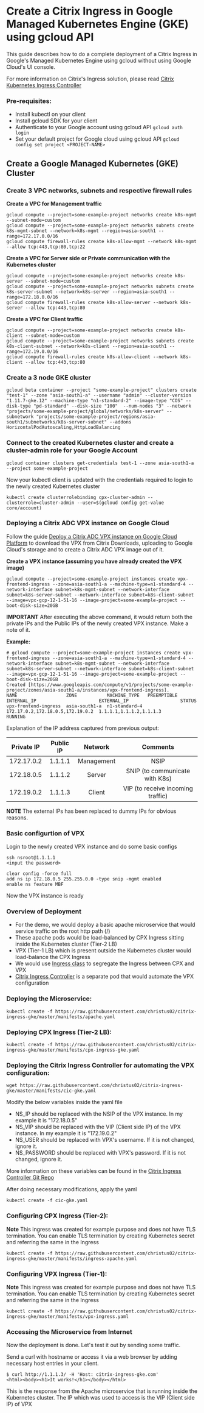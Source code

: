# Create a Citrix Ingress in Google Managed Kubernetes Engine (GKE) using gcloud API

This guide describes how to do a complete deployment of a Citrix Ingress in Google's Managed Kubernetes Engine using gcloud without using Google Cloud's UI console.

For more information on Citrix's Ingress solution, please read [Citrix Kubernetes Ingress Controller](https://github.com/citrix/citrix-k8s-ingress-controller)

### Pre-requisites:

* Install kubectl on your client
* Install gcloud SDK for your client
* Authenticate to your Google account using gcloud API `gcloud auth login`
* Set your default project for Google cloud using gcloud API `gcloud config set project <PROJECT-NAME>`

## Create a Google Managed Kubernetes (GKE) Cluster 

### Create 3 VPC networks, subnets and respective firewall rules

**Create a VPC for Management traffic**
```
gcloud compute --project=some-example-project networks create k8s-mgmt --subnet-mode=custom
gcloud compute --project=some-example-project networks subnets create k8s-mgmt-subnet --network=k8s-mgmt --region=asia-south1 --range=172.17.0.0/16
gcloud compute firewall-rules create k8s-allow-mgmt --network k8s-mgmt --allow tcp:443,tcp:80,tcp:22
```

**Create a VPC for Server side or Private communication with the Kubernetes cluster**
```
gcloud compute --project=some-example-project networks create k8s-server --subnet-mode=custom
gcloud compute --project=some-example-project networks subnets create k8s-server-subnet --network=k8s-server --region=asia-south1 --range=172.18.0.0/16
gcloud compute firewall-rules create k8s-allow-server --network k8s-server --allow tcp:443,tcp:80
```

**Create a VPC for Client traffic**
```
gcloud compute --project=some-example-project networks create k8s-client --subnet-mode=custom
gcloud compute --project=some-example-project networks subnets create k8s-client-subnet --network=k8s-client --region=asia-south1 --range=172.19.0.0/16
gcloud compute firewall-rules create k8s-allow-client --network k8s-client --allow tcp:443,tcp:80
```

### Create a 3 node GKE cluster

```
gcloud beta container --project "some-example-project" clusters create "test-1" --zone "asia-south1-a" --username "admin" --cluster-version "1.11.7-gke.12" --machine-type "n1-standard-2" --image-type "COS" --disk-type "pd-standard" --disk-size "100"  --num-nodes "3" --network "projects/some-example-project/global/networks/k8s-server" --subnetwork "projects/some-example-project/regions/asia-south1/subnetworks/k8s-server-subnet" --addons HorizontalPodAutoscaling,HttpLoadBalancing
```

### Connect to the created Kubernetes cluster and create a cluster-admin role for your Google Account

```
gcloud container clusters get-credentials test-1 --zone asia-south1-a --project some-example-project 
```
Now your kubectl client is updated with the credentials required to login to the newly created Kubernetes cluster

```
kubectl create clusterrolebinding cpx-cluster-admin --clusterrole=cluster-admin --user=$(gcloud config get-value core/account)
```

### Deploying a Citrix ADC VPX instance on Google Cloud

Follow the guide [Deploy a Citrix ADC VPX instance on Google Cloud Platform](https://docs.citrix.com/en-us/citrix-adc/12-1/deploying-vpx/deploy-vpx-google-cloud.html) to download the VPX from Citrix Downloads, uploading to Google Cloud's storage and to create a Citrix ADC VPX image out of it.

**Create a VPX instance (assuming you have already created the VPX image)**
```
gcloud compute --project=some-example-project instances create vpx-frontend-ingress --zone=asia-south1-a --machine-type=n1-standard-4 --network-interface subnet=k8s-mgmt-subnet --network-interface subnet=k8s-server-subnet --network-interface subnet=k8s-client-subnet --image=vpx-gcp-12-1-51-16 --image-project=some-example-project --boot-disk-size=20GB
```

**IMPORTANT**
After executing the above command, it would return both the private IPs and the Public IPs of the newly created VPX instance. Make a note of it.

**Example:**

```
# gcloud compute --project=some-example-project instances create vpx-frontend-ingress --zone=asia-south1-a --machine-type=n1-standard-4 --network-interface subnet=k8s-mgmt-subnet --network-interface subnet=k8s-server-subnet --network-interface subnet=k8s-client-subnet --image=vpx-gcp-12-1-51-16 --image-project=some-example-project --boot-disk-size=20GB
Created [https://www.googleapis.com/compute/v1/projects/some-example-project/zones/asia-south1-a/instances/vpx-frontend-ingress].
NAME                  ZONE           MACHINE_TYPE   PREEMPTIBLE  INTERNAL_IP                       EXTERNAL_IP                   STATUS
vpx-frontend-ingress  asia-south1-a  n1-standard-4               172.17.0.2,172.18.0.5,172.19.0.2  1.1.1.1,1.1.1.2,1.1.1.3       RUNNING
```

Explanation of the IP address captured from previous output:

| Private IP |    Public IP   |   Network  |              Comments             |
|:----------:|:--------------:|:----------:|:---------------------------------:|
| 172.17.0.2 | 1.1.1.1        | Management | NSIP                              |
| 172.18.0.5 | 1.1.1.2        | Server     | SNIP (to communicate with K8s)    |
| 172.19.0.2 | 1.1.1.3        | Client     | VIP (to receive incoming traffic) |

**NOTE** The external IPs has been replaced to dummy IPs for obvious reasons.

### Basic configurtion of VPX

Login to the newly created VPX instance and do some basic configs

```
ssh nsroot@1.1.1.1
<input the password>

clear config -force full
add ns ip 172.18.0.5 255.255.0.0 -type snip -mgmt enabled
enable ns feature MBF
```
Now the VPX instance is ready

### Overview of Deployment

* For the demo, we would deploy a basic apache microservice that would service traffic on the root http path (/)
* These apache pods would be load-balanced by CPX Ingress sitting inside the Kubernetes cluster (Tier-2 LB)
* VPX (Tier-1 LB) which is present outside the Kubernetes cluster would load-balance the CPX Ingress
* We would use [Ingress class](https://github.com/citrix/citrix-k8s-ingress-controller/blob/master/docs/ingress-class.md) to segregate the Ingress between CPX and VPX
* [Citrix Ingress Controller](https://github.com/citrix/citrix-k8s-ingress-controller) is a separate pod that would automate the VPX configuration

### Deploying the Microservice:
```
kubectl create -f https://raw.githubusercontent.com/christus02/citrix-ingress-gke/master/manifests/apache.yaml
```

### Deploying CPX Ingress (Tier-2 LB):
```
kubectl create -f https://raw.githubusercontent.com/christus02/citrix-ingress-gke/master/manifests/cpx-ingress-gke.yaml
```

### Deploying the Citrix Ingress Controller for automating the VPX configuration:
```
wget https://raw.githubusercontent.com/christus02/citrix-ingress-gke/master/manifests/cic-gke.yaml
```
Modify the below variables inside the yaml file

* NS_IP should be replaced with the NSIP of the VPX instance. In my example it is "172.18.0.5"
* NS_VIP should be replaced with the VIP (Client side IP) of the VPX instance. In my example it is "172.19.0.2"
* NS_USER should be replaced with VPX's username. If it is not changed, ignore it.
* NS_PASSWORD should be replaced with VPX's password. If it is not changed, ignore it.

More information on these variables can be found in the [Citrix Ingress Controller Git Repo](https://github.com/citrix/citrix-k8s-ingress-controller/tree/master/deployment/baremetal)

After doing necessary modifications, apply the yaml
```
kubectl create -f cic-gke.yaml
```

### Configuring CPX Ingress (Tier-2):

**Note**
This ingress was created for example purpose and does not have TLS termination. You can enable TLS termination by creating Kubernetes secret and referring the same in the Ingress

```
kubectl create -f https://raw.githubusercontent.com/christus02/citrix-ingress-gke/master/manifests/ingress-apache.yaml
```

### Configuring VPX Ingress (Tier-1):

**Note**
This ingress was created for example purpose and does not have TLS termination. You can enable TLS termination by creating Kubernetes secret and referring the same in the Ingress

```
kubectl create -f https://raw.githubusercontent.com/christus02/citrix-ingress-gke/master/manifests/vpx-ingress.yaml
```

### Accessing the Microservice from Internet

Now the deployment is done. Let's test it out by sending some traffic.

Send a curl with hostname or access it via a web browser by adding necessary host entries in your client.

```
$ curl http://1.1.1.3/ -H 'Host: citrix-ingress-gke.com'
<html><body><h1>It works!</h1></body></html>
```

This is the response from the Apache microservice that is running inside the Kubernetes cluster.
The IP which was used to access is the VIP (Client side IP) of VPX
